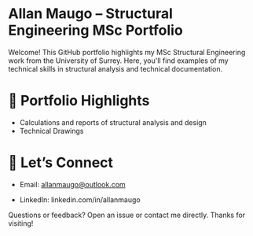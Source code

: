 # Allan Maugo – Structural Engineering MSc Portfolio

Welcome! This GitHub portfolio highlights my MSc Structural Engineering work from the University of Surrey. Here, you'll find examples of my technical skills in structural analysis and technical documentation.
# 🌟 Portfolio Highlights
- Calculations and reports of structural analysis and design
- Technical Drawings

# 🤝 Let’s Connect

- Email: allanmaugo@outlook.com

- LinkedIn: linkedin.com/in/allanmaugo

Questions or feedback? Open an issue or contact me directly. Thanks for visiting!
